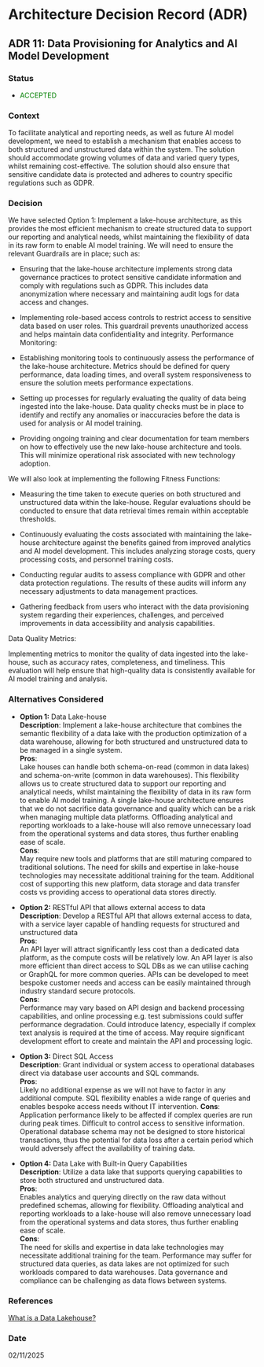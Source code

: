 # Architecture Decision Record (ADR)

## ADR 11: Data Provisioning for Analytics and AI Model Development

### Status
- <span style="color:green">ACCEPTED</span>

### Context
To facilitate analytical and reporting needs, as well as future AI model development, 
we need to establish a mechanism that enables access to both structured and unstructured data within the system.
The solution should accommodate growing volumes of data and varied query types, whilst remaining cost-effective. 
The solution should also ensure that sensitive candidate data is protected and adheres to country specific regulations such as GDPR.

### Decision
We have selected Option 1: Implement a lake-house architecture, as this provides the most efficient mechanism to create structured data to support our reporting and analytical needs, 
whilst maintaining the flexibility of data in its raw form to enable AI model training. We will need to ensure the relevant Guardrails are in place; such as:

- Ensuring that the lake-house architecture implements strong data governance practices to protect sensitive candidate information and comply with regulations such as GDPR. This includes data anonymization where necessary and maintaining audit logs for data access and changes.

- Implementing role-based access controls to restrict access to sensitive data based on user roles. This guardrail prevents unauthorized access and helps maintain data confidentiality and integrity.
Performance Monitoring:

- Establishing monitoring tools to continuously assess the performance of the lake-house architecture. Metrics should be defined for query performance, data loading times, and overall system responsiveness to ensure the solution meets performance expectations.

- Setting up processes for regularly evaluating the quality of data being ingested into the lake-house. Data quality checks must be in place to identify and rectify any anomalies or inaccuracies before the data is used for analysis or AI model training.

- Providing ongoing training and clear documentation for team members on how to effectively use the new lake-house architecture and tools. This will minimize operational risk associated with new technology adoption.

We will also look at implementing the following Fitness Functions:

- Measuring the time taken to execute queries on both structured and unstructured data within the lake-house. Regular evaluations should be conducted to ensure that data retrieval times remain within acceptable thresholds.

- Continuously evaluating the costs associated with maintaining the lake-house architecture against the benefits gained from improved analytics and AI model development. This includes analyzing storage costs, query processing costs, and personnel training costs.

- Conducting regular audits to assess compliance with GDPR and other data protection regulations. The results of these audits will inform any necessary adjustments to data management practices.

- Gathering feedback from users who interact with the data provisioning system regarding their experiences, challenges, and perceived improvements in data accessibility and analysis capabilities.

Data Quality Metrics:

Implementing metrics to monitor the quality of data ingested into the lake-house, such as accuracy rates, completeness, and timeliness. This evaluation will help ensure that high-quality data is consistently available for AI model training and analysis.

### Alternatives Considered
- **Option 1:** Data Lake-house  
  **Description**: Implement a lake-house architecture that combines the semantic flexibility of a data lake with the production optimization of a data warehouse,
  allowing for both structured and unstructured data to be managed in a single system.  
  **Pros**:     
  Lake houses can handle both schema-on-read (common in data lakes) and schema-on-write (common in data warehouses).
  This flexibility allows us to create structured data to support our reporting and analytical needs, whilst maintaining the flexibility of data in its raw form to enable AI model training. 
  A single lake-house architecture ensures that we do not sacrifice data governance and quality which can be a risk when managing multiple data platforms. Offloading analytical and reporting workloads
  to a lake-house will also remove unnecessary load from the operational systems and data stores, thus further enabling ease of scale.  
  **Cons**:     
  May require new tools and platforms that are still maturing compared to traditional solutions.
  The need for skills and expertise in lake-house technologies may necessitate additional training for the team. Additional cost of supporting this new platform, data storage and data transfer costs vs providing access
  to operational data stores directly. 


- **Option 2:** RESTful API that allows external access to data     
  **Description**: Develop a RESTful API that allows external access to data, with a service layer capable of handling requests for structured and unstructured data    
  **Pros**:     
  An API layer will attract significantly less cost than a dedicated data platform, as the compute costs will be relatively low. An API layer is also more efficient than direct access to SQL DBs
  as we can utilise caching or GraphQL for more common queries. APIs can be developed to meet bespoke customer needs and access can be easily maintained through industry standard secure protocols.   
  **Cons**:     
  Performance may vary based on API design and backend processing capabilities, and online processing e.g. test submissions could suffer performance degradation. Could introduce latency, especially if complex text analysis is required at the time of access. 
  May require significant development effort to create and maintain the API and processing logic.


- **Option 3:** Direct SQL Access   
  **Description**: Grant individual or system access to operational databases direct via database user accounts and SQL commands.    
  **Pros**:     
  Likely no additional expense as we will not have to factor in any additional compute. SQL flexibility enables a wide range of queries and enables bespoke access needs without IT intervention.
  **Cons**:     
  Application performance likely to be affected if complex queries are run during peak times. Difficult to control access to sensitive information. Operational database schema may not
  be designed to store historical transactions, thus the potential for data loss after a certain period which would adversely affect the availability of training data. 


- **Option 4:** Data Lake with Built-in Query Capabilities  
  **Description**: Utilize a data lake that supports querying capabilities to store both structured and unstructured data.  
  **Pros**:     
  Enables analytics and querying directly on the raw data without predefined schemas, allowing for flexibility. Offloading analytical and reporting workloads
  to a lake-house will also remove unnecessary load from the operational systems and data stores, thus further enabling ease of scale.       
  **Cons**:     
  The need for skills and expertise in data lake technologies may necessitate additional training for the team. Performance may suffer for structured data queries, 
  as data lakes are not optimized for such workloads compared to data warehouses. Data governance and compliance can be challenging as data flows between systems.

### References
[What is a Data Lakehouse?](https://docs.databricks.com/en/lakehouse/index.html)

### Date
02/11/2025
